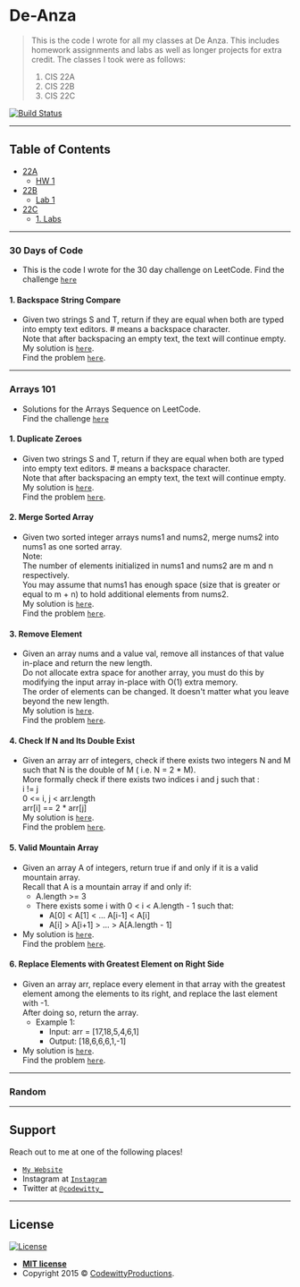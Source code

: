 # De-Anza

> This is the code I wrote for all my classes at De Anza. This includes homework assignments and labs as well as longer projects for extra credit.
> The classes I took were as follows:
> 1. CIS 22A
> 2. CIS 22B
> 2. CIS 22C 

[![Build Status](http://img.shields.io/travis/badges/badgerbadgerbadger.svg?style=flat-square)](https://travis-ci.org/badges/badgerbadgerbadger)

---

## Table of Contents 


- [22A](#22A)
	* [HW 1](#1-HW-1)
- [22B](#22B)
	* [Lab 1](#1-Lab-1)
- [22C](#22C)
	* [1. Labs](#1-Labs)

---

### 30 Days of Code
- This is the code I wrote for the 30 day challenge on LeetCode. Find the challenge <a href="https://leetcode.com/explore/challenge/card/30-day-leetcoding-challenge/" target="_blank">`here`</a>

#### 1. Backspace String Compare
- Given two strings S and T, return if they are equal when both are typed into empty text editors. # means a backspace character.\
Note that after backspacing an empty text, the text will continue empty.\
My solution is <a href="https://github.com/codewitty/LeetCode/blob/master/30-day-leetcoding-challenge/Backspace%20String%20Compare.cpp/" target="_blank">`here`</a>.\
Find the problem <a href="https://leetcode.com/explore/challenge/card/30-day-leetcoding-challenge/529/week-2/3291/" target="_blank">`here`</a>.

---

### Arrays 101
- Solutions for the Arrays Sequence on LeetCode.\
Find the challenge <a href="https://leetcode.com/explore/featured/card/fun-with-arrays/525/inserting-items-into-an-array/" target="_blank">`here`</a>

#### 1. Duplicate Zeroes
- Given two strings S and T, return if they are equal when both are typed into empty text editors. # means a backspace character.\
Note that after backspacing an empty text, the text will continue empty.\
My solution is <a href="https://github.com/codewitty/LeetCode/blob/master/Arrays/Duplicate%20Zeros.cpp/" target="_blank">`here`</a>.\
Find the problem <a href="https://leetcode.com/explore/featured/card/fun-with-arrays/525/inserting-items-into-an-array/3245/" target="_blank">`here`</a>.

#### 2. Merge Sorted Array
- Given two sorted integer arrays nums1 and nums2, merge nums2 into nums1 as one sorted array.\
Note:\
The number of elements initialized in nums1 and nums2 are m and n respectively.\
You may assume that nums1 has enough space (size that is greater or equal to m + n) to hold additional elements from nums2.\
My solution is <a href="https://leetcode.com/explore/featured/card/fun-with-arrays/525/inserting-items-into-an-array/3253/" target="_blank">`here`</a>.\
Find the problem <a href="https://leetcode.com/explore/challenge/card/30-day-leetcoding-challenge/529/week-2/3291/" target="_blank">`here`</a>.

#### 3. Remove Element
- Given an array nums and a value val, remove all instances of that value in-place and return the new length.\
Do not allocate extra space for another array, you must do this by modifying the input array in-place with O(1) extra memory.\
The order of elements can be changed. It doesn't matter what you leave beyond the new length.\
My solution is <a href="https://github.com/codewitty/LeetCode/blob/master/Arrays/Remove_Element.cpp/" target="_blank">`here`</a>.\
Find the problem <a href="https://leetcode.com/explore/featured/card/fun-with-arrays/526/deleting-items-from-an-array/3247/" target="_blank">`here`</a>.

#### 4. Check If N and Its Double Exist
- Given an array arr of integers, check if there exists two integers N and M such that N is the double of M ( i.e. N = 2 * M). \
More formally check if there exists two indices i and j such that :\
i != j\
0 <= i, j < arr.length\
arr[i] == 2 * arr[j]\
My solution is <a href="https://github.com/codewitty/LeetCode/blob/master/Check_If_N_and_Its_Double_Exist.cpp/" target="_blank">`here`</a>.\
Find the problem <a href="https://leetcode.com/explore/learn/card/fun-with-arrays/527/searching-for-items-in-an-array/3250/" target="_blank">`here`</a>.

#### 5. Valid Mountain Array
- Given an array A of integers, return true if and only if it is a valid mountain array.\
Recall that A is a mountain array if and only if:
	* A.length >= 3
	* There exists some i with 0 < i < A.length - 1 such that:
		+ A[0] < A[1] < ... A[i-1] < A[i]
		+ A[i] > A[i+1] > ... > A[A.length - 1]
- My solution is <a href="https://github.com/codewitty/LeetCode/blob/master/Arrays/Valid_Mountain_Array.cpp/" target="_blank">`here`</a>.\
Find the problem <a href="https://leetcode.com/explore/learn/card/fun-with-arrays/527/searching-for-items-in-an-array/3251/" target="_blank">`here`</a>.

#### 6. Replace Elements with Greatest Element on Right Side
- Given an array arr, replace every element in that array with the greatest element among the elements to its right, and replace the last element with -1.\
After doing so, return the array.
	* Example 1:
		+ Input: arr = [17,18,5,4,6,1]
		+ Output: [18,6,6,6,1,-1]
- My solution is <a href="https://github.com/codewitty/LeetCode/blob/master/Arrays/Replace_Elements_with_Greatest_Element_on_Right_Side.cpp/" target="_blank">`here`</a>.\
Find the problem <a href="https://leetcode.com/explore/learn/card/fun-with-arrays/511/in-place-operations/3259/" target="_blank">`here`</a>.

<!---
#### 
- Given an array nums and a value val, remove all instances of that value in-place and return the new length.\
Do not allocate extra space for another array, you must do this by modifying the input array in-place with O(1) extra memory.\
The order of elements can be changed. It doesn't matter what you leave beyond the new length.\
My solution is <a href="/" target="_blank">`here`</a>.\
Find the problem <a href="/" target="_blank">`here`</a>.
-->

---

### Random

---
## Support

Reach out to me at one of the following places!

- <a href="https://codewitty.github.io/resume/" target="_blank">`My Website`</a>
- Instagram at <a href="https://www.instagram.com/drawntowildplaces/" target="_blank">`Instagram`</a>
- Twitter at <a href="https://twitter.com/codewitty_" target="_blank">`@codewitty_`</a>

---

## License

[![License](http://img.shields.io/:license-mit-blue.svg?style=flat-square)](http://badges.mit-license.org)

- **[MIT license](http://opensource.org/licenses/mit-license.php)**
- Copyright 2015 © <a href="https://codewitty.github.io/resume/" target="_blank">CodewittyProductions</a>.
